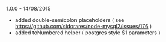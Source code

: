 1.0.0 - 14/08/2015
  - added double-semicolon placeholders ( see https://github.com/sidorares/node-mysql2/issues/176 )
  - added toNumbered helper ( postgres style $1 parameters )
